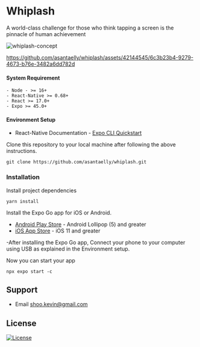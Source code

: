 # Whiplash

A world-class challenge for those who think tapping a screen is the pinnacle of human achievement


![whiplash-concept](https://github.com/asantaelly/whiplash/assets/42144545/fc4d31ed-b44b-4d5d-9e3d-8ab9b01245e8)




https://github.com/asantaelly/whiplash/assets/42144545/6c3b23b4-9279-4673-b76e-3482a6dd782d



#### System Requirement

    - Node - >= 16+
    - React-Native >= 0.68+
    - React >= 17.0+
    - Expo >= 45.0+


#### Environment Setup

- React-Native Documentation - [Expo CLI Quickstart](https://reactnative.dev/docs/environment-setup)


Clone this repository to your local machine after following the above instructions.

```
git clone https://github.com/asantaelly/whiplash.git
```

### Installation

Install project dependencies

```
yarn install
```
  
Install the Expo Go app for iOS or Android.

- [Android Play Store](https://play.google.com/store/apps/details?id=host.exp.exponent) - Android Lollipop (5) and greater
- [iOS App Store](https://apps.apple.com/app/expo-go/id982107779) -  iOS 11 and greater

 
 -After installing the Expo Go app, Connect your phone to your computer using USB as explained in the Environment setup.
 
 Now you can start your app
 ```
 npx expo start -c
 ```
## Support

- Email shoo.kevin@gmail.com

## License

[![License](http://img.shields.io/:license-mit-blue.svg?style=flat-square)](http://badges.mit-license.org)

